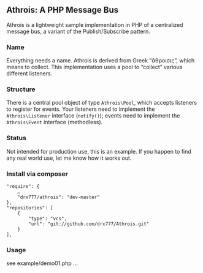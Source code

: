 ## Athrois: A PHP Message Bus

Athrois is a lightweight sample implementation in PHP of a centralized message bus, a variant of the Publish/Subscribe pattern.

### Name

Everything needs a name. Athrois is derived from Greek “ἄθροισις”, which means to collect. This implementation uses a pool to “collect” various different listeners.

### Structure

There is a central pool object of type ```Athrois\Pool```, which accepts listeners to register for events. Your listeners need to implement the ```Athrois\Listener``` interface (```notify()```); events need to implement the ```Athrois\Event``` interface (methodless).

### Status

Not intended for production use, this is an example. If you happen to find any real world use, let me know how it works out.

### Install via composer
	"require": {
	    …
        "drx777/athrois": "dev-master"
    },
    "repositories": [
	    {
			"type": "vcs",
			"url": "git://github.com/drx777/Athrois.git"
	    }
    ],

### Usage

see example/demo01.php …

